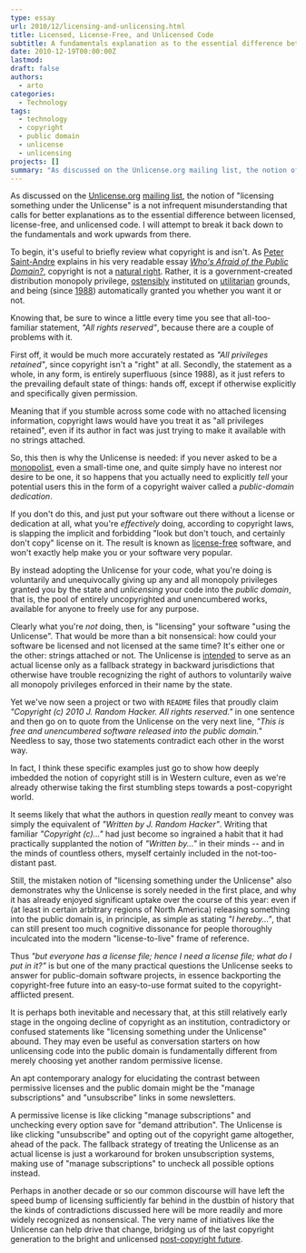 ```yaml
---
type: essay
url: 2010/12/licensing-and-unlicensing.html
title: Licensed, License-Free, and Unlicensed Code
subtitle: A fundamentals explanation as to the essential difference between licensed, license-free, and unlicensed code.
date: 2010-12-19T00:00:00Z
lastmod:
draft: false
authors:
  - arto
categories:
  - Technology
tags:
  - technology
  - copyright
  - public domain
  - unlicense
  - unlicensing
projects: []
summary: "As discussed on the Unlicense.org mailing list, the notion of \"licensing something under the Unlicense\" is a not infrequent misunderstanding that calls for better explanations as to the essential difference between licensed, license-free, and unlicensed code. I will attempt to break it back down to the fundamentals and work upwards from there."
---
```


As discussed on the [Unlicense.org][] [mailing list][], the notion of
"licensing something under the Unlicense" is a not infrequent
misunderstanding that calls for better explanations as to the essential
difference between licensed, license-free, and unlicensed code. I will
attempt to break it back down to the fundamentals and work upwards from
there.

To begin, it's useful to briefly review what copyright is and isn't. As
[Peter Saint-Andre][] explains in his very readable essay [_Who's Afraid
of the Public Domain?_][WAotPD], copyright is not a [natural right][].
Rather, it is a government-created distribution monopoly privilege,
[ostensibly][TSHoCatPoaPCW] instituted on [utilitarian][] grounds, and being
(since [1988][]) automatically granted you whether you want it or not.

Knowing that, be sure to wince a little every time you see that
all-too-familiar statement, _"All rights reserved"_, because there are a
couple of problems with it.

First off, it would be much more accurately restated as _"All privileges
retained"_, since copyright isn't a "right" at all. Secondly, the statement
as a whole, in any form, is entirely superfluous (since 1988), as it just
refers to the prevailing default state of things: hands off, except if
otherwise explicitly and specifically given permission.

Meaning that if you stumble across some code with no attached licensing
information, copyright laws would have you treat it as "all privileges
retained", even if its author in fact was just trying to make it available
with no strings attached.

So, this then is why the Unlicense is needed: if you never asked to be a
[monopolist][set-your-code-free], even a small-time one, and quite simply
have no interest nor desire to be one, it so happens that you actually need
to explicitly _tell_ your potential users this in the form of a copyright
waiver called a _public-domain dedication_.

If you don't do this, and just put your software out there without a license
or dedication at all, what you're _effectively_ doing, according to
copyright laws, is slapping the implicit and forbidding "look but don't
touch, and certainly don't copy" license on it. The result is known as
[license-free][] software, and won't exactly help make you or your software
very popular.

By instead adopting the Unlicense for your code, what you're doing is
voluntarily and unequivocally giving up any and all monopoly privileges
granted you by the state and _unlicensing_ your code into the _public
domain_, that is, the pool of entirely uncopyrighted and unencumbered works,
available for anyone to freely use for any purpose.

Clearly what you're _not_ doing, then, is "licensing" your software "using
the Unlicense". That would be more than a bit nonsensical: how could your
software be licensed and not licensed at the same time? It's either one or
the other: strings attached or not. The Unlicense is [intended][dissection]
to serve as an actual license only as a fallback strategy in backward
jurisdictions that otherwise have trouble recognizing the right of authors
to voluntarily waive all monopoly privileges enforced in their name by the
state.

Yet we've now seen a project or two with `README` files that proudly claim
_"Copyright (c) 2010 J. Random Hacker. All rights reserved."_ in one
sentence and then go on to quote from the Unlicense on the very next line,
_"This is free and unencumbered software released into the public domain."_
Needless to say, those two statements contradict each other in the worst
way.

In fact, I think these specific examples just go to show how deeply imbedded
the notion of copyright still is in Western culture, even as we're already
otherwise taking the first stumbling steps towards a post-copyright world.

It seems likely that what the authors in question _really_ meant to convey
was simply the equivalent of _"Written by J. Random Hacker"_. Writing that
familiar _"Copyright (c)..."_ had just become so ingrained a habit that it
had practically supplanted the notion of _"Written by..."_ in their minds --
and in the minds of countless others, myself certainly included in the
not-too-distant past.

Still, the mistaken notion of "licensing something under the Unlicense" also
demonstrates why the Unlicense is sorely needed in the first place, and why
it has already enjoyed significant uptake over the course of this year: even
if (at least in certain arbitrary regions of North America) releasing
something into the public domain is, in principle, as simple as stating _"I
hereby..."_, that can still present too much cognitive dissonance for people
thoroughly inculcated into the modern "license-to-live" frame of reference.

Thus _"but everyone has a license file; hence I need a license file; what do
I put in it?"_ is but one of the many practical questions the Unlicense
seeks to answer for public-domain software projects, in essence backporting
the copyright-free future into an easy-to-use format suited to the
copyright-afflicted present.

It is perhaps both inevitable and necessary that, at this still relatively
early stage in the ongoing decline of copyright as an institution,
contradictory or confused statements like "licensing something under the
Unlicense" abound. They may even be useful as conversation starters on how
unlicensing code into the public domain is fundamentally different from
merely choosing yet another random permissive license.

An apt contemporary analogy for elucidating the contrast between permissive
licenses and the public domain might be the "manage subscriptions" and
"unsubscribe" links in some newsletters.

A permissive license is like clicking "manage subscriptions" and unchecking
every option save for "demand attribution". The Unlicense is like clicking
"unsubscribe" and opting out of the copyright game altogether, ahead of the
pack. The fallback strategy of treating the Unlicense as an actual license
is just a workaround for broken unsubscription systems, making use of
"manage subscriptions" to uncheck all possible options instead.

Perhaps in another decade or so our common discourse will have left the
speed bump of licensing sufficiently far behind in the dustbin of history
that the kinds of contradictions discussed here will be more readily and
more widely recognized as nonsensical. The very name of initiatives like the
Unlicense can help drive that change, bridging us of the last copyright
generation to the bright and unlicensed [post-copyright
future][TSHoCatPoaPCW].

[set-your-code-free]: http://ar.to/2010/01/set-your-code-free
[dissection]:         http://ar.to/2010/01/dissecting-the-unlicense
[Unlicense.org]:      http://unlicense.org/
[mailing list]:       http://groups.google.com/group/unlicense
[Peter Saint-Andre]:  http://stpeter.im/
[WAotPD]:             http://me.stpeter.im/essays/publicdomain.html
[natural right]:      http://en.wikipedia.org/wiki/Natural_law
[TSHoCatPoaPCW]:      http://questioncopyright.org/promise
[utilitarian]:        http://en.wikipedia.org/wiki/Utilitarianism
[1988]:               http://en.wikipedia.org/wiki/Berne_Convention_for_the_Protection_of_Literary_and_Artistic_Works
[license-free]:       http://en.wikipedia.org/wiki/License-free_software
